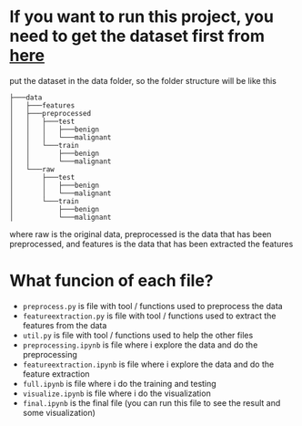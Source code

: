 # If you want to run this project, you need to get the dataset first from [here](https://www.kaggle.com/datasets/fanconic/skin-cancer-malignant-vs-benign)

put the dataset in the data folder, so the folder structure will be like this

```
├───data
│   ├───features
│   ├───preprocessed
│   │   ├───test
│   │   │   ├───benign
│   │   │   └───malignant
│   │   └───train
│   │       ├───benign
│   │       └───malignant
│   └───raw
│       ├───test
│       │   ├───benign
│       │   └───malignant
│       └───train
│           ├───benign
│           └───malignant
```

where raw is the original data, preprocessed is the data that has been preprocessed, and features is the data that has been extracted the features

# What funcion of each file?

- `preprocess.py` is file with tool / functions used to preprocess the data
- `featureextraction.py` is file with tool / functions used to extract the features from the data
- `util.py` is file with tool / functions used to help the other files
- `preprocessing.ipynb` is file where i explore the data and do the preprocessing
- `featureextraction.ipynb` is file where i explore the data and do the feature extraction
- `full.ipynb` is file where i do the training and testing
- `visualize.ipynb` is file where i do the visualization
- `final.ipynb` is the final file (you can run this file to see the result and some visualization)
